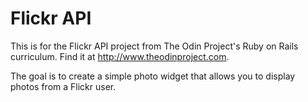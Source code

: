 # Flickr API

This is for the Flickr API project from The Odin Project's Ruby on Rails curriculum. Find it at http://www.theodinproject.com.

The goal is to create a simple photo widget that allows you to display photos from a Flickr user.
